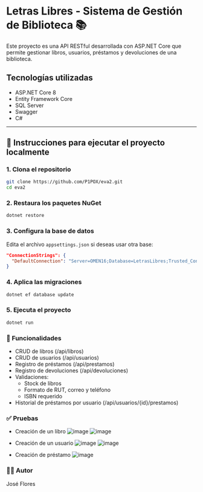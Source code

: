 # Letras Libres - Sistema de Gestión de Biblioteca 📚

Este proyecto es una API RESTful desarrollada con ASP.NET Core que permite gestionar libros, usuarios, préstamos y devoluciones de una biblioteca.

## Tecnologías utilizadas

- ASP.NET Core 8
- Entity Framework Core
- SQL Server
- Swagger
- C#

---

## 🚀 Instrucciones para ejecutar el proyecto localmente

### 1. Clona el repositorio

```bash
git clone https://github.com/P1POX/eva2.git
cd eva2
```
### 2. Restaura los paquetes NuGet
```cmd
dotnet restore
```
### 3. Configura la base de datos
Edita el archivo `appsettings.json` si deseas usar otra base:
```json
"ConnectionStrings": {
  "DefaultConnection": "Server=OMEN16;Database=LetrasLibres;Trusted_Connection=True;TrustServerCertificate=True"
}
```
### 4. Aplica las migraciones
```cmd
dotnet ef database update
```
### 5. Ejecuta el proyecto
```cmd
dotnet run
```

### 📌 Funcionalidades
- CRUD de libros (/api/libros)
- CRUD de usuarios (/api/usuarios)
- Registro de préstamos (/api/prestamos)
- Registro de devoluciones (/api/devoluciones)
- Validaciones:
    - Stock de libros
    - Formato de RUT, correo y teléfono
    - ISBN requerido
- Historial de préstamos por usuario (/api/usuarios/{id}/prestamos) 

### ✅ Pruebas
- Creación de un libro
![image](https://i.imgur.com/cpEIuWS.png)
![image](https://i.imgur.com/SgHtSMg.png)

- Creación de un usuario
![image](https://i.imgur.com/o7XUFfP.png)
![image](https://i.imgur.com/3Ys1HIH.png)

- Creación de préstamo
![image](https://i.imgur.com/F13bUmv.png)

### 🧑‍💻 Autor
José Flores